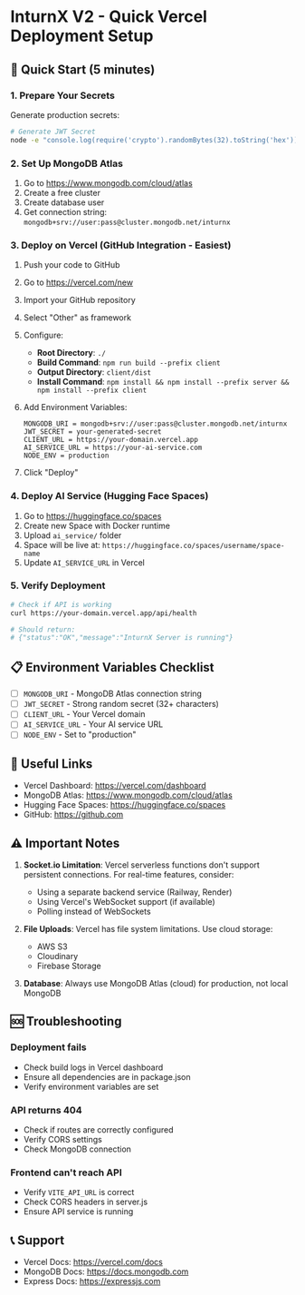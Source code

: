 # InturnX V2 - Quick Vercel Deployment Setup

## 🚀 Quick Start (5 minutes)

### 1. Prepare Your Secrets

Generate production secrets:
```bash
# Generate JWT Secret
node -e "console.log(require('crypto').randomBytes(32).toString('hex'))"
```

### 2. Set Up MongoDB Atlas

1. Go to https://www.mongodb.com/cloud/atlas
2. Create a free cluster
3. Create database user
4. Get connection string: `mongodb+srv://user:pass@cluster.mongodb.net/inturnx`

### 3. Deploy on Vercel (GitHub Integration - Easiest)

1. Push your code to GitHub
2. Go to https://vercel.com/new
3. Import your GitHub repository
4. Select "Other" as framework
5. Configure:
   - **Root Directory**: `./`
   - **Build Command**: `npm run build --prefix client`
   - **Output Directory**: `client/dist`
   - **Install Command**: `npm install && npm install --prefix server && npm install --prefix client`

6. Add Environment Variables:
   ```
   MONGODB_URI = mongodb+srv://user:pass@cluster.mongodb.net/inturnx
   JWT_SECRET = your-generated-secret
   CLIENT_URL = https://your-domain.vercel.app
   AI_SERVICE_URL = https://your-ai-service.com
   NODE_ENV = production
   ```

7. Click "Deploy"

### 4. Deploy AI Service (Hugging Face Spaces)

1. Go to https://huggingface.co/spaces
2. Create new Space with Docker runtime
3. Upload `ai_service/` folder
4. Space will be live at: `https://huggingface.co/spaces/username/space-name`
5. Update `AI_SERVICE_URL` in Vercel

### 5. Verify Deployment

```bash
# Check if API is working
curl https://your-domain.vercel.app/api/health

# Should return:
# {"status":"OK","message":"InturnX Server is running"}
```

## 📋 Environment Variables Checklist

- [ ] `MONGODB_URI` - MongoDB Atlas connection string
- [ ] `JWT_SECRET` - Strong random secret (32+ characters)
- [ ] `CLIENT_URL` - Your Vercel domain
- [ ] `AI_SERVICE_URL` - Your AI service URL
- [ ] `NODE_ENV` - Set to "production"

## 🔗 Useful Links

- Vercel Dashboard: https://vercel.com/dashboard
- MongoDB Atlas: https://www.mongodb.com/cloud/atlas
- Hugging Face Spaces: https://huggingface.co/spaces
- GitHub: https://github.com

## ⚠️ Important Notes

1. **Socket.io Limitation**: Vercel serverless functions don't support persistent connections. For real-time features, consider:
   - Using a separate backend service (Railway, Render)
   - Using Vercel's WebSocket support (if available)
   - Polling instead of WebSockets

2. **File Uploads**: Vercel has file system limitations. Use cloud storage:
   - AWS S3
   - Cloudinary
   - Firebase Storage

3. **Database**: Always use MongoDB Atlas (cloud) for production, not local MongoDB

## 🆘 Troubleshooting

### Deployment fails
- Check build logs in Vercel dashboard
- Ensure all dependencies are in package.json
- Verify environment variables are set

### API returns 404
- Check if routes are correctly configured
- Verify CORS settings
- Check MongoDB connection

### Frontend can't reach API
- Verify `VITE_API_URL` is correct
- Check CORS headers in server.js
- Ensure API service is running

## 📞 Support

- Vercel Docs: https://vercel.com/docs
- MongoDB Docs: https://docs.mongodb.com
- Express Docs: https://expressjs.com

